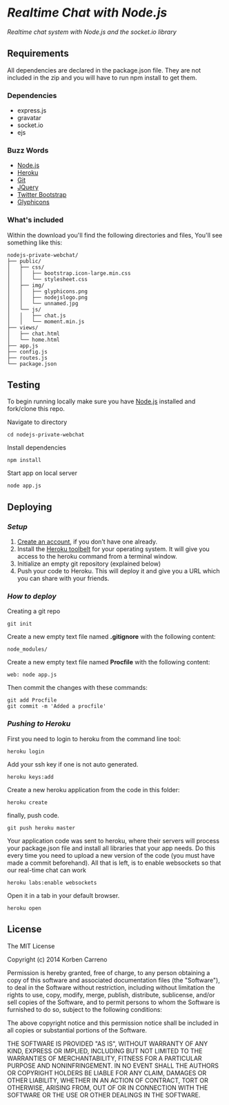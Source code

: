 # _Realtime Chat with Node.js_

_Realtime chat system with Node.js and the socket.io library_

## Requirements
All dependencies are declared in the package.json file. They are not included in the zip and you will have to run npm install to get them.

### Dependencies
- express.js
- gravatar
- socket.io
- ejs

### Buzz Words
- [Node.js](http://nodejs.org/)
- [Heroku](https://www.heroku.com/)
- [Git](http://git-scm.com/)
- [JQuery](http://jquery.com/)
- [Twitter Bootstrap](http://getbootstrap.com/)
- [Glyphicons](http://glyphicons.com/)


### What's included

Within the download you'll find the following directories and files, You'll see something like this:

```
nodejs-private-webchat/
├── public/
│   ├── css/
│   │   ├── bootstrap.icon-large.min.css
│   │   └── stylesheet.css
│   ├── img/
│   │   ├── glyphicons.png
│   │   ├── nodejslogo.png
│   │   └── unnamed.jpg
│   └── js/
│   │   ├── chat.js
│   │   └── moment.min.js
├── views/
│   ├── chat.html
│   └── home.html
├── app.js
├── config.js
├── routes.js
└── package.json
```

## Testing
To begin running locally make sure you have [Node.js](http://nodejs.org/) installed and fork/clone this repo.

Navigate to directory

```
cd nodejs-private-webchat
```
Install dependencies

```
npm install
```
Start app on local server

```
node app.js
```

## Deploying

### _Setup_


1. [Create an account](https://id.heroku.com/signup), if you don’t have one already.
2. Install the [Heroku toolbelt](https://toolbelt.heroku.com/) for your operating system. It will give you access to the heroku command from a terminal window.
3. Initialize an empty git repository (explained below)
4. Push your code to Heroku. This will deploy it and give you a URL which you can share with your friends.

### _How to deploy_

Creating a git repo

```git
git init
```

Create a new empty text file named **.gitignore** with the following content:

```
node_modules/
```
Create a new empty text file named **Procfile** with the following content:

```
web: node app.js
```

Then commit the changes with these commands:

```
git add Procfile
git commit -m 'Added a procfile'
```

### _Pushing to Heroku_

First you need to login to heroku from the command line tool:

```
heroku login
```

Add your ssh key if one is not auto generated.

```
heroku keys:add
```

Create a new heroku application from the code in this folder:

```
heroku create
```

finally, push code.

```
git push heroku master
```

Your application code was sent to heroku, where their servers will process your package.json file and install all libraries that your app needs. Do this every time you need to upload a new version of the code (you must have made a commit beforehand). All that is left, is to enable websockets so that our real-time chat can work

```
heroku labs:enable websockets
```

Open it in a tab in your default browser.

```
heroku open
```

## License

The MIT License

Copyright (c) 2014 Korben Carreno

Permission is hereby granted, free of charge, to any person obtaining a copy
of this software and associated documentation files (the "Software"), to deal
in the Software without restriction, including without limitation the rights
to use, copy, modify, merge, publish, distribute, sublicense, and/or sell
copies of the Software, and to permit persons to whom the Software is
furnished to do so, subject to the following conditions:

The above copyright notice and this permission notice shall be included in
all copies or substantial portions of the Software.

THE SOFTWARE IS PROVIDED "AS IS", WITHOUT WARRANTY OF ANY KIND, EXPRESS OR
IMPLIED, INCLUDING BUT NOT LIMITED TO THE WARRANTIES OF MERCHANTABILITY,
FITNESS FOR A PARTICULAR PURPOSE AND NONINFRINGEMENT. IN NO EVENT SHALL THE
AUTHORS OR COPYRIGHT HOLDERS BE LIABLE FOR ANY CLAIM, DAMAGES OR OTHER
LIABILITY, WHETHER IN AN ACTION OF CONTRACT, TORT OR OTHERWISE, ARISING FROM,
OUT OF OR IN CONNECTION WITH THE SOFTWARE OR THE USE OR OTHER DEALINGS IN
THE SOFTWARE.
